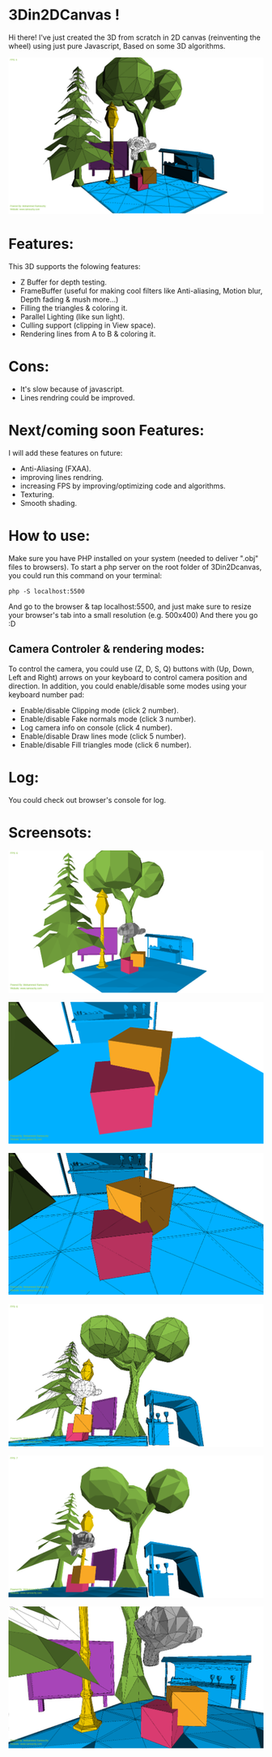 # 3Din2DCanvas !
Hi there!
I've just created the 3D from scratch in 2D canvas (reinventing the wheel) using just pure Javascript, Based on some 3D algorithms.

![](https://raw.githubusercontent.com/medram/3Din2DCanvas/master/imgs/cover_1.png)

# Features:
This 3D supports the folowing features:
- Z Buffer for depth testing.
- FrameBuffer (useful for making cool filters like Anti-aliasing, Motion blur, Depth fading & mush more...)
- Filling the triangles & coloring it.
- Parallel Lighting (like sun light).
- Culling support (clipping in View space).
- Rendering lines from A to B & coloring it.

# Cons:
- It's slow because of javascript.
- Lines rendring could be improved.

# Next/coming soon Features:
I will add these features on future:
- Anti-Aliasing (FXAA).
- improving lines rendring.
- increasing FPS by improving/optimizing code and algorithms.
- Texturing.
- Smooth shading.

# How to use:
Make sure you have PHP installed on your system (needed to deliver ".obj" files to browsers).
To start a php server on the root folder of 3Din2Dcanvas, you could run this command on your terminal:
```
php -S localhost:5500
```
And go to the browser & tap localhost:5500, and just make sure to resize your browser's tab into a small resolution (e.g. 500x400)
And there you go :D

## Camera Controler & rendering modes:
To control the camera, you could use (Z, D, S, Q) buttons with (Up, Down, Left and Right) arrows on your keyboard to control camera position and direction.
In addition, you could enable/disable some modes using your keyboard number pad:
- Enable/disable Clipping mode (click 2 number).
- Enable/disable Fake normals mode (click 3 number).
- Log camera info on console (click 4 number).
- Enable/disable Draw lines mode (click 5 number).
- Enable/disable Fill triangles mode (click 6 number).
# Log:
You could check out browser's console for log.

# Screensots:

![](https://raw.githubusercontent.com/medram/3Din2DCanvas/master/imgs/cover_2.png)

![](https://raw.githubusercontent.com/medram/3Din2DCanvas/master/imgs/cover_3.png)

![](https://raw.githubusercontent.com/medram/3Din2DCanvas/master/imgs/cover_4.png)

![](https://raw.githubusercontent.com/medram/3Din2DCanvas/master/imgs/cover_5.png)

![](https://raw.githubusercontent.com/medram/3Din2DCanvas/master/imgs/cover_6.png)

![](https://raw.githubusercontent.com/medram/3Din2DCanvas/master/imgs/cover_7.png)


